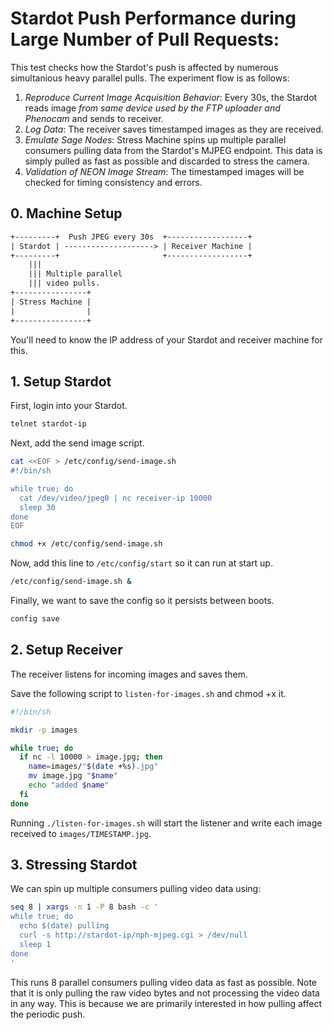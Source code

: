 # Stardot Push Performance during Large Number of Pull Requests:

This test checks how the Stardot's push is affected by numerous simultanious heavy parallel pulls. The experiment flow is as follows:

1. *Reproduce Current Image Acquisition Behavior*: Every 30s, the Stardot reads image _from same device used by the FTP uploader and Phenocam_ and sends to receiver.
2. *Log Data*: The receiver saves timestamped images as they are received.
3. *Emulate Sage Nodes*: Stress Machine spins up multiple parallel consumers pulling data from the Stardot's MJPEG endpoint. This data is simply pulled as fast as possible and discarded to stress the camera.
4. *Validation of NEON Image Stream*: The timestamped images will be checked for timing consistency and errors.

## 0. Machine Setup

```txt
+---------+  Push JPEG every 30s  +------------------+
| Stardot | --------------------> | Receiver Machine |
+---------+                       +------------------+
    |||
    ||| Multiple parallel
    ||| video pulls.
+----------------+
| Stress Machine |
|                |
+----------------+
```

You'll need to know the IP address of your Stardot and receiver machine for this.

## 1. Setup Stardot

First, login into your Stardot.

```sh
telnet stardot-ip
```

Next, add the send image script.

```sh
cat <<EOF > /etc/config/send-image.sh
#!/bin/sh

while true; do
  cat /dev/video/jpeg0 | nc receiver-ip 10000
  sleep 30
done
EOF

chmod +x /etc/config/send-image.sh
```

Now, add this line to `/etc/config/start` so it can run at start up.

```sh
/etc/config/send-image.sh &
```

Finally, we want to save the config so it persists between boots.

```sh
config save
```

## 2. Setup Receiver

The receiver listens for incoming images and saves them.

Save the following script to `listen-for-images.sh` and chmod +x it.

```sh
#!/bin/sh

mkdir -p images

while true; do
  if nc -l 10000 > image.jpg; then
    name=images/"$(date +%s).jpg"
    mv image.jpg "$name"
    echo "added $name"
  fi
done
```

Running `./listen-for-images.sh` will start the listener and write each image received to `images/TIMESTAMP.jpg`.

## 3. Stressing Stardot

We can spin up multiple consumers pulling video data using:

```sh
seq 8 | xargs -n 1 -P 8 bash -c '
while true; do
  echo $(date) pulling
  curl -s http://stardot-ip/nph-mjpeg.cgi > /dev/null
  sleep 1
done
'
```

This runs 8 parallel consumers pulling video data as fast as possible. Note that it is only pulling the raw video bytes and not processing the video data in any way. This is because we are primarily interested in how pulling affect the periodic push.
